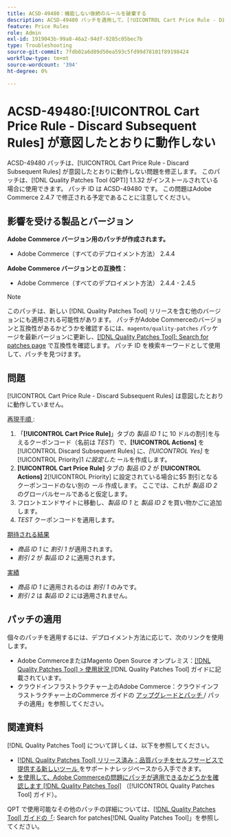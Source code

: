 ```yaml
---
title: ACSD-49480：機能しない後続のルールを破棄する
description: ACSD-49480 パッチを適用して、[!UICONTROL Cart Price Rule - Discard Subsequent Rules] が意図したとおりに動作しないAdobe Commerceの問題を修正してください。
feature: Price Rules
role: Admin
exl-id: 1919043b-99a8-46a2-94df-9285c05bec7b
type: Troubleshooting
source-git-commit: 7fdb02a6d89d50ea593c5fd99d78101f89198424
workflow-type: tm+mt
source-wordcount: '394'
ht-degree: 0%

---
```


# ACSD-49480:[!UICONTROL Cart Price Rule - Discard Subsequent Rules] が意図したとおりに動作しない

ACSD-49480 パッチは、[!UICONTROL Cart Price Rule - Discard Subsequent Rules] が意図したとおりに動作しない問題を修正します。 このパッチは、[!DNL Quality Patches Tool (QPT)] 1.1.32 がインストールされている場合に使用できます。 パッチ ID は ACSD-49480 です。 この問題はAdobe Commerce 2.4.7 で修正される予定であることに注意してください。

## 影響を受ける製品とバージョン

**Adobe Commerce バージョン用のパッチが作成されます。**

* Adobe Commerce（すべてのデプロイメント方法） 2.4.4

**Adobe Commerce バージョンとの互換性：**

* Adobe Commerce（すべてのデプロイメント方法） 2.4.4 - 2.4.5

>[!NOTE]
>
>このパッチは、新しい [!DNL Quality Patches Tool] リリースを含む他のバージョンにも適用される可能性があります。 パッチがAdobe Commerceのバージョンと互換性があるかどうかを確認するには、`magento/quality-patches` パッケージを最新バージョンに更新し、[[!DNL Quality Patches Tool]: Search for patches page](https://experienceleague.adobe.com/tools/commerce-quality-patches/index.html?lang=ja) で互換性を確認します。 パッチ ID を検索キーワードとして使用して、パッチを見つけます。

## 問題

[!UICONTROL Cart Price Rule - Discard Subsequent Rules] は意図したとおりに動作していません。

<u> 再現手順 </u>:

1. 「**[!UICONTROL Cart Price Rule]**」タブの *製品 ID 1* に 10 ドルの割引を与えるクーポンコード（名前は *TEST*）で、**[!UICONTROL Actions]** を [!UICONTROL Discard Subsequent Rules] に、*[!UICONTROL Yes]* を [!UICONTROL Priority]1 *に設定した* ールを作成します。
1. **[!UICONTROL Cart Price Rule]** タブの *製品 ID 2* が **[!UICONTROL Actions]** 2[!UICONTROL Priority] に設定されている場合に$5 割引となるクーポンコードのない別の *ール* 作成します。 ここでは、これが *製品 ID 2* のグローバルセールであると仮定します。
1. フロントエンドサイトに移動し、*製品 ID 1* と *製品 ID 2* を買い物かごに追加します。
1. *TEST* クーポンコードを適用します。

<u> 期待される結果 </u>

* *商品 ID 1* に *割引 1* が適用されます。
* *割引 2* が *製品 ID 2* に適用されます。

<u> 実績 </u>

* *商品 ID 1* に適用されるのは *割引 1* のみです。
* *割引 2* は *製品 ID 2* には適用されません。

## パッチの適用

個々のパッチを適用するには、デプロイメント方法に応じて、次のリンクを使用します。

* Adobe CommerceまたはMagento Open Source オンプレミス：[[!DNL Quality Patches Tool] > 使用状況 ](/help/tools/quality-patches-tool/usage.md) [!DNL Quality Patches Tool] ガイドに記載されています。
* クラウドインフラストラクチャー上のAdobe Commerce：クラウドインフラストラクチャー上のCommerce ガイドの [ アップグレードとパッチ ](https://experienceleague.adobe.com/docs/commerce-cloud-service/user-guide/develop/upgrade/apply-patches.html?lang=ja)/ パッチの適用」を参照してください。

## 関連資料

[!DNL Quality Patches Tool] について詳しくは、以下を参照してください。

* [[!DNL Quality Patches Tool]  リリース済み：品質パッチをセルフサービスで提供する新しいツール ](https://experienceleague.adobe.com/ja/docs/commerce-operations/tools/quality-patches-tool/quality-patches-tool-to-self-serve-quality-patches) をサポートナレッジベースから入手できます。
* [ を使用して、Adobe Commerceの問題にパッチが適用できるかどうかを確認します  [!DNL Quality Patches Tool]](/help/tools/quality-patches-tool/patches-available-in-qpt/check-patch-for-magento-issue-with-magento-quality-patches.md) （[!UICONTROL Quality Patches Tool] ガイド）。


QPT で使用可能なその他のパッチの詳細については、[[!DNL Quality Patches Tool] ガイドの「](https://experienceleague.adobe.com/tools/commerce-quality-patches/index.html?lang=ja): Search for patches[!DNL Quality Patches Tool]」を参照してください。
